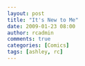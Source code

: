 ```yaml
---
layout: post
title: "It's New to Me"
date: 2009-01-23 08:00
author: rcadmin
comments: true
categories: [Comics]
tags: [ashley, rc]
---
```

<a href="http://bitsmack.com/wp/2009/01/23/its-new-to-me"><img src="http://bitsmack.com/wp/wp-content/uploads/2009/01/20090123.jpg" alt="" title="and where are your pants?" class="alignnone size-full wp-image-1553" /></a>

